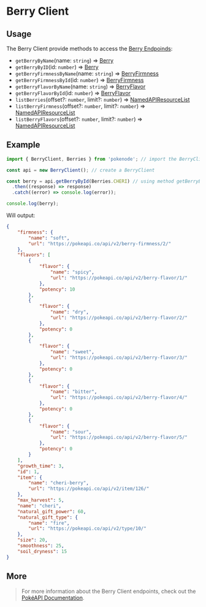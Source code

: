 # Berry Client

## Usage

The Berry Client provide methods to access the [Berry Endpoinds](https://pokeapi.co/docs/v2#berries-section):

- `getBerryByName`(name: `string`) => [Berry](typings/berry-typings?id=Berry)
- `getBerryByID`(id: `number`) => [Berry](typings/berry-typings?id=Berry)
- `getBerryFirmnessByName`(name: `string`) => [BerryFirmness](typings/berry-typings?id=berry-firmness)
- `getBerryFirmnessById`(id: `number`) => [BerryFirmness](typings/berry-typings?id=berry-firmness)
- `getBerryFlavorByName`(name: `string`) => [BerryFlavor](typings/berry-typings?id=berry-flavor)
- `getBerryFlavorById`(id: `number`) => [BerryFlavor](typings/berry-typings?id=berry-flavor)
- `listBerries`(offset?: `number`, limit?: `number`) => [NamedAPIResourceList](typings/common-typings?id=named-api-resource-list)
- `listBerryFirmness`(offset?: `number`, limit?: `number`) => [NamedAPIResourceList](typings/common-typings?id=named-api-resource-list)
- `listBerryFlavors`(offset?: `number`, limit?: `number`) => [NamedAPIResourceList](typings/common-typings?id=named-api-resource-list)

## Example

```js
import { BerryClient, Berries } from 'pokenode'; // import the BerryClient (Berries enum is fully optional)

const api = new BerryClient(); // create a BerryClient

const berry = api.getBerryById(Berries.CHERI) // using method getBerryById() 
  .then((response) => response)
  .catch((error) => console.log(error));

console.log(berry);
```

Will output:

```json
{
    "firmness": {
        "name": "soft",
        "url": "https://pokeapi.co/api/v2/berry-firmness/2/"
    },
    "flavors": [
        {
            "flavor": {
                "name": "spicy",
                "url": "https://pokeapi.co/api/v2/berry-flavor/1/"
            },
            "potency": 10
        },
        {
            "flavor": {
                "name": "dry",
                "url": "https://pokeapi.co/api/v2/berry-flavor/2/"
            },
            "potency": 0
        },
        {
            "flavor": {
                "name": "sweet",
                "url": "https://pokeapi.co/api/v2/berry-flavor/3/"
            },
            "potency": 0
        },
        {
            "flavor": {
                "name": "bitter",
                "url": "https://pokeapi.co/api/v2/berry-flavor/4/"
            },
            "potency": 0
        },
        {
            "flavor": {
                "name": "sour",
                "url": "https://pokeapi.co/api/v2/berry-flavor/5/"
            },
            "potency": 0
        }
    ],
    "growth_time": 3,
    "id": 1,
    "item": {
        "name": "cheri-berry",
        "url": "https://pokeapi.co/api/v2/item/126/"
    },
    "max_harvest": 5,
    "name": "cheri",
    "natural_gift_power": 60,
    "natural_gift_type": {
        "name": "fire",
        "url": "https://pokeapi.co/api/v2/type/10/"
    },
    "size": 20,
    "smoothness": 25,
    "soil_dryness": 15
}
```

## More

> For more information about the Berry Client endpoints, check out the [PokéAPI Documentation](https://pokeapi.co/docs/v2#berries-section).
